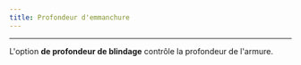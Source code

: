 ```yaml
---
title: Profondeur d'emmanchure
---
```


***

L'option **de profondeur de blindage** contrôle la profondeur de l'armure.
